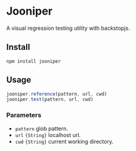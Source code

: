 # Jooniper

A visual regression testing utility with backstopjs.

## Install

```
npm install jooniper
```

## Usage

```js
jooniper.reference(pattern, url, cwd)
jooniper.test(pattern, url, cwd)
```

### Parameters

- `pattern` glob pattern.
- `url` `{String}` localhost url.
- `cwd` `{String}` current working directory.
